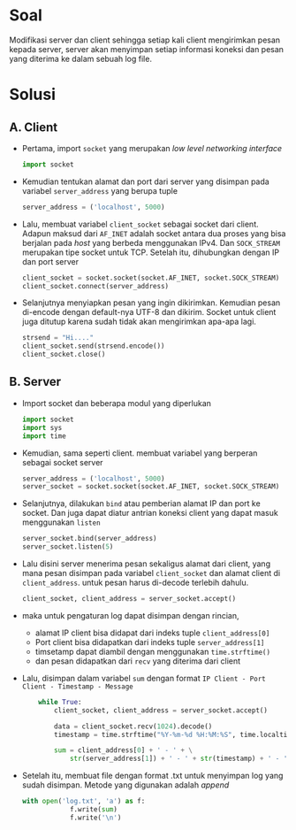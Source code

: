 # Soal

Modifikasi server dan client sehingga setiap kali client mengirimkan pesan kepada server, server akan menyimpan setiap informasi koneksi dan pesan yang diterima ke dalam sebuah log file.

# Solusi

## A. Client

- Pertama, import `socket` yang merupakan _low level networking interface_

  ```py
  import socket
  ```

- Kemudian tentukan alamat dan port dari server yang disimpan pada variabel `server_address` yang berupa tuple
  ```py
  server_address = ('localhost', 5000)
  ```
- Lalu, membuat variabel `client_socket` sebagai socket dari client. Adapun maksud dari `AF_INET` adalah socket antara dua proses yang bisa berjalan pada _host_ yang berbeda menggunakan IPv4. Dan `SOCK_STREAM` merupakan tipe socket untuk TCP. Setelah itu, dihubungkan dengan IP dan port server
  ```py
  client_socket = socket.socket(socket.AF_INET, socket.SOCK_STREAM)
  client_socket.connect(server_address)
  ```
- Selanjutnya menyiapkan pesan yang ingin dikirimkan. Kemudian pesan di-encode dengan default-nya UTF-8 dan dikirim. Socket untuk client juga ditutup karena sudah tidak akan mengirimkan apa-apa lagi.
  ```py
  strsend = "Hi...."
  client_socket.send(strsend.encode())
  client_socket.close()
  ```

## B. Server

- Import socket dan beberapa modul yang diperlukan
  ```py
  import socket
  import sys
  import time
  ```
- Kemudian, sama seperti client. membuat variabel yang berperan sebagai socket server
  ```py
  server_address = ('localhost', 5000)
  server_socket = socket.socket(socket.AF_INET, socket.SOCK_STREAM)
  ```
- Selanjutnya, dilakukan `bind` atau pemberian alamat IP dan port ke socket. Dan juga dapat diatur antrian koneksi client yang dapat masuk menggunakan `listen`
  ```py
  server_socket.bind(server_address)
  server_socket.listen(5)
  ```
- Lalu disini server menerima pesan sekaligus alamat dari client, yang mana pesan disimpan pada variabel `client_socket` dan alamat client di `client_address`. untuk pesan harus di-decode terlebih dahulu.
  ```py
  client_socket, client_address = server_socket.accept()
  ```
- maka untuk pengaturan log dapat disimpan dengan rincian,
  - alamat IP client bisa didapat dari indeks tuple `client_address[0]`
  - Port client bisa didapatkan dari indeks tuple `server_address[1]`
  - timsetamp dapat diambil dengan menggunakan `time.strftime()`
  - dan pesan didapatkan dari `recv` yang diterima dari client
- Lalu, disimpan dalam variabel `sum` dengan format `IP Client - Port Client - Timestamp - Message`

  ```py
      while True:
          client_socket, client_address = server_socket.accept()

          data = client_socket.recv(1024).decode()
          timestamp = time.strftime("%Y-%m-%d %H:%M:%S", time.localtime())

          sum = client_address[0] + ' - ' + \
              str(server_address[1]) + ' - ' + str(timestamp) + ' - ' + str(data)

  ```

- Setelah itu, membuat file dengan format .txt untuk menyimpan log yang sudah disimpan. Metode yang digunakan adalah _append_
  ```py
  with open('log.txt', 'a') as f:
              f.write(sum)
              f.write('\n')
  ```
